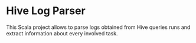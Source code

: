 # Hive Log Parser

This Scala project allows to parse logs obtained from Hive queries runs and extract
information about every involved task.
